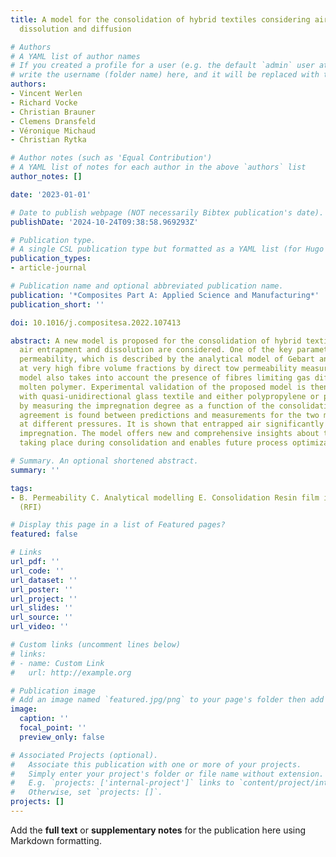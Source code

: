 ```yaml
---
title: A model for the consolidation of hybrid textiles considering air entrapment,
  dissolution and diffusion

# Authors
# A YAML list of author names
# If you created a profile for a user (e.g. the default `admin` user at `content/authors/admin/`), 
# write the username (folder name) here, and it will be replaced with their full name and linked to their profile.
authors:
- Vincent Werlen
- Richard Vocke
- Christian Brauner
- Clemens Dransfeld
- Véronique Michaud
- Christian Rytka

# Author notes (such as 'Equal Contribution')
# A YAML list of notes for each author in the above `authors` list
author_notes: []

date: '2023-01-01'

# Date to publish webpage (NOT necessarily Bibtex publication's date).
publishDate: '2024-10-24T09:38:58.969293Z'

# Publication type.
# A single CSL publication type but formatted as a YAML list (for Hugo requirements).
publication_types:
- article-journal

# Publication name and optional abbreviated publication name.
publication: '*Composites Part A: Applied Science and Manufacturing*'
publication_short: ''

doi: 10.1016/j.compositesa.2022.107413

abstract: A new model is proposed for the consolidation of hybrid textiles, in which
  air entrapment and dissolution are considered. One of the key parameters is tow
  permeability, which is described by the analytical model of Gebart and validated
  at very high fibre volume fractions by direct tow permeability measurement. The
  model also takes into account the presence of fibres limiting gas diffusion in the
  molten polymer. Experimental validation of the proposed model is then conducted
  with quasi-unidirectional glass textile and either polypropylene or polyethylene
  by measuring the impregnation degree as a function of the consolidation time. Good
  agreement is found between predictions and measurements for the two matrix systems
  at different pressures. It is shown that entrapped air significantly influences
  impregnation. The model offers new and comprehensive insights about the phenomena
  taking place during consolidation and enables future process optimization.

# Summary. An optional shortened abstract.
summary: ''

tags:
- B. Permeability C. Analytical modelling E. Consolidation Resin film infiltration
  (RFI)

# Display this page in a list of Featured pages?
featured: false

# Links
url_pdf: ''
url_code: ''
url_dataset: ''
url_poster: ''
url_project: ''
url_slides: ''
url_source: ''
url_video: ''

# Custom links (uncomment lines below)
# links:
# - name: Custom Link
#   url: http://example.org

# Publication image
# Add an image named `featured.jpg/png` to your page's folder then add a caption below.
image:
  caption: ''
  focal_point: ''
  preview_only: false

# Associated Projects (optional).
#   Associate this publication with one or more of your projects.
#   Simply enter your project's folder or file name without extension.
#   E.g. `projects: ['internal-project']` links to `content/project/internal-project/index.md`.
#   Otherwise, set `projects: []`.
projects: []
---
```


Add the **full text** or **supplementary notes** for the publication here using Markdown formatting.
